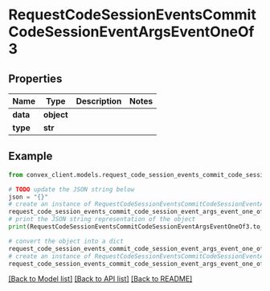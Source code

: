# RequestCodeSessionEventsCommitCodeSessionEventArgsEventOneOf3


## Properties

Name | Type | Description | Notes
------------ | ------------- | ------------- | -------------
**data** | **object** |  | 
**type** | **str** |  | 

## Example

```python
from convex_client.models.request_code_session_events_commit_code_session_event_args_event_one_of3 import RequestCodeSessionEventsCommitCodeSessionEventArgsEventOneOf3

# TODO update the JSON string below
json = "{}"
# create an instance of RequestCodeSessionEventsCommitCodeSessionEventArgsEventOneOf3 from a JSON string
request_code_session_events_commit_code_session_event_args_event_one_of3_instance = RequestCodeSessionEventsCommitCodeSessionEventArgsEventOneOf3.from_json(json)
# print the JSON string representation of the object
print(RequestCodeSessionEventsCommitCodeSessionEventArgsEventOneOf3.to_json())

# convert the object into a dict
request_code_session_events_commit_code_session_event_args_event_one_of3_dict = request_code_session_events_commit_code_session_event_args_event_one_of3_instance.to_dict()
# create an instance of RequestCodeSessionEventsCommitCodeSessionEventArgsEventOneOf3 from a dict
request_code_session_events_commit_code_session_event_args_event_one_of3_from_dict = RequestCodeSessionEventsCommitCodeSessionEventArgsEventOneOf3.from_dict(request_code_session_events_commit_code_session_event_args_event_one_of3_dict)
```
[[Back to Model list]](../README.md#documentation-for-models) [[Back to API list]](../README.md#documentation-for-api-endpoints) [[Back to README]](../README.md)


